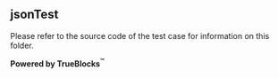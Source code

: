 ## jsonTest

Please refer to the source code of the test case for information on this folder.

**Powered by TrueBlocks<sup>&trade;</sup>**

